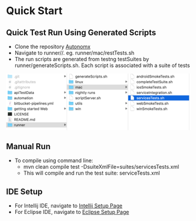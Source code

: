 # Quick Start

## Quick Test Run Using Generated Scripts

* Clone the repository [Autonomx](https://github.com/autonomx/Autonomx)
* Navigate to runner//. eg. runner/mac/restTests.sh
* The run scripts are generated from testng testSuites by runner/generateScripts.sh. Each script is associated with a suite of tests

![](.gitbook/assets/image%20%2853%29.png)

## Manual Run

* To compile using command line:
  * mvn clean compile test -DsuiteXmlFile=suites/servicesTests.xml
  * This will compile and run the test suite: serviceTests.xml

## IDE Setup

* For Intellij IDE, navigate to [Intellij Setup Page](https://docs.autonomx.io/getting-started/ide/intellij)
* For Eclipse IDE, navigate to [Eclipse Setup Page](https://docs.autonomx.io/getting-started/ide/eclipse)



